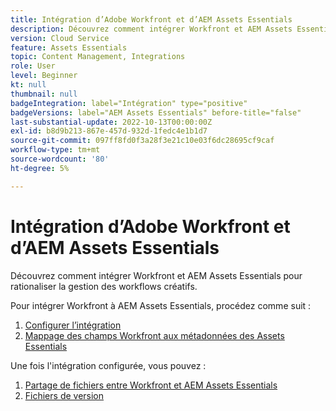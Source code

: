 ```yaml
---
title: Intégration d’Adobe Workfront et d’AEM Assets Essentials
description: Découvrez comment intégrer Workfront et AEM Assets Essentials.
version: Cloud Service
feature: Assets Essentials
topic: Content Management, Integrations
role: User
level: Beginner
kt: null
thumbnail: null
badgeIntegration: label="Intégration" type="positive"
badgeVersions: label="AEM Assets Essentials" before-title="false"
last-substantial-update: 2022-10-13T00:00:00Z
exl-id: b8d9b213-867e-457d-932d-1fedc4e1b1d7
source-git-commit: 097ff8fd0f3a28f3e21c10e03f6dc28695cf9caf
workflow-type: tm+mt
source-wordcount: '80'
ht-degree: 5%

---
```


# Intégration d’Adobe Workfront et d’AEM Assets Essentials

Découvrez comment intégrer Workfront et AEM Assets Essentials pour rationaliser la gestion des workflows créatifs.

Pour intégrer Workfront à AEM Assets Essentials, procédez comme suit :

1. [Configurer l’intégration](./configure.md)
1. [Mappage des champs Workfront aux métadonnées des Assets Essentials](./map-metadata.md)

Une fois l&#39;intégration configurée, vous pouvez :

1. [Partage de fichiers entre Workfront et AEM Assets Essentials](./link-send.md)
1. [Fichiers de version](./versions.md)
